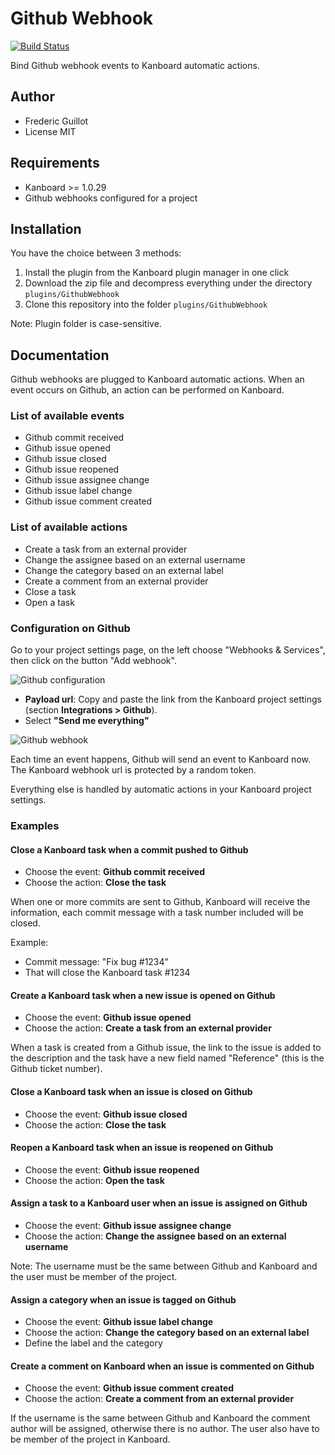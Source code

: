 Github Webhook
==============

[![Build Status](https://travis-ci.org/kanboard/plugin-github-webhook.svg?branch=master)](https://travis-ci.org/kanboard/plugin-github-webhook)

Bind Github webhook events to Kanboard automatic actions.

Author
------

- Frederic Guillot
- License MIT

Requirements
------------

- Kanboard >= 1.0.29
- Github webhooks configured for a project

Installation
------------

You have the choice between 3 methods:

1. Install the plugin from the Kanboard plugin manager in one click
2. Download the zip file and decompress everything under the directory `plugins/GithubWebhook`
3. Clone this repository into the folder `plugins/GithubWebhook`

Note: Plugin folder is case-sensitive.

Documentation
-------------

Github webhooks are plugged to Kanboard automatic actions.
When an event occurs on Github, an action can be performed on Kanboard.

### List of available events

- Github commit received
- Github issue opened
- Github issue closed
- Github issue reopened
- Github issue assignee change
- Github issue label change
- Github issue comment created

### List of available actions

- Create a task from an external provider
- Change the assignee based on an external username
- Change the category based on an external label
- Create a comment from an external provider
- Close a task
- Open a task

### Configuration on Github

Go to your project settings page, on the left choose "Webhooks & Services", then click on the button "Add webhook".

![Github configuration](http://kanboard.net/screenshots/documentation/github-webhooks.png)

- **Payload url**: Copy and paste the link from the Kanboard project settings (section **Integrations > Github**).
- Select **"Send me everything"**

![Github webhook](http://kanboard.net/screenshots/documentation/kanboard-github-webhooks.png)

Each time an event happens, Github will send an event to Kanboard now.
The Kanboard webhook url is protected by a random token.

Everything else is handled by automatic actions in your Kanboard project settings.

### Examples

#### Close a Kanboard task when a commit pushed to Github

- Choose the event: **Github commit received**
- Choose the action: **Close the task**

When one or more commits are sent to Github, Kanboard will receive the information, each commit message with a task number included will be closed.

Example:

- Commit message: "Fix bug #1234"
- That will close the Kanboard task #1234

#### Create a Kanboard task when a new issue is opened on Github

- Choose the event: **Github issue opened**
- Choose the action: **Create a task from an external provider**

When a task is created from a Github issue, the link to the issue is added to the description and the task have a new field named "Reference" (this is the Github ticket number).

#### Close a Kanboard task when an issue is closed on Github

- Choose the event: **Github issue closed**
- Choose the action: **Close the task**

#### Reopen a Kanboard task when an issue is reopened on Github

- Choose the event: **Github issue reopened**
- Choose the action: **Open the task**

#### Assign a task to a Kanboard user when an issue is assigned on Github

- Choose the event: **Github issue assignee change**
- Choose the action: **Change the assignee based on an external username**

Note: The username must be the same between Github and Kanboard and the user must be member of the project.

#### Assign a category when an issue is tagged on Github

- Choose the event: **Github issue label change**
- Choose the action: **Change the category based on an external label**
- Define the label and the category

#### Create a comment on Kanboard when an issue is commented on Github

- Choose the event: **Github issue comment created**
- Choose the action: **Create a comment from an external provider**

If the username is the same between Github and Kanboard the comment author will be assigned, otherwise there is no author.
The user also have to be member of the project in Kanboard.
